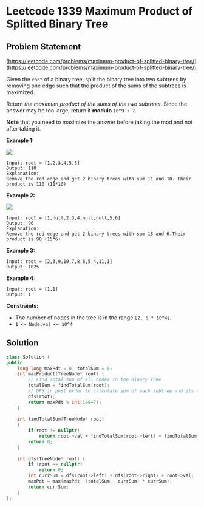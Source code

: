 # Leetcode 1339  Maximum Product of Splitted Binary Tree

## Problem Statement

[https://leetcode.com/problems/maximum-product-of-splitted-binary-tree/](https://leetcode.com/problems/maximum-product-of-splitted-binary-tree/)

Given the `root` of a binary tree, split the binary tree into two subtrees by removing one edge such that the product of the sums of the subtrees is maximized.

Return _the maximum product of the sums of the two subtrees_. Since the answer may be too large, return it **modulo** `10^9 + 7`.

**Note** that you need to maximize the answer before taking the mod and not after taking it.

**Example 1:** 

![](https://assets.leetcode.com/uploads/2020/01/21/sample_1_1699.png)

```text
Input: root = [1,2,3,4,5,6]
Output: 110
Explanation: 
Remove the red edge and get 2 binary trees with sum 11 and 10. Their product is 110 (11*10)
```

**Example 2:** 

![](https://assets.leetcode.com/uploads/2020/01/21/sample_2_1699.png)

```text
Input: root = [1,null,2,3,4,null,null,5,6]
Output: 90
Explanation:
Remove the red edge and get 2 binary trees with sum 15 and 6.Their product is 90 (15*6)
```

**Example 3:**

```text
Input: root = [2,3,9,10,7,8,6,5,4,11,1]
Output: 1025
```

**Example 4:**

```text
Input: root = [1,1]
Output: 1
```

**Constraints:**

* The number of nodes in the tree is in the range `[2, 5 * 10^4]`.
* `1 <= Node.val <= 10^4`

## Solution

```cpp
class Solution {
public:
    long long maxPdt = 0, totalSum = 0;
    int maxProduct(TreeNode* root) {
        // Find Total sum of all nodes in the Binary Tree
        totalSum = findTotalSum(root); 
        // DFS in post order to calculate sum of each subtree and its complement
        dfs(root); 
        return maxPdt % int(1e9+7);
    }
    
    int findTotalSum(TreeNode* root)
    {
        if(root != nullptr)
            return root->val + findTotalSum(root->left) + findTotalSum(root->right);
        return 0;
    }
    
    int dfs(TreeNode* root) {
        if (root == nullptr) 
            return 0;
        int currSum = dfs(root->left) + dfs(root->right) + root->val;
        maxPdt = max(maxPdt, (totalSum - currSum) * currSum);
        return currSum;
    }
};
```

